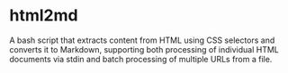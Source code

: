 # html2md
A bash script that extracts content from HTML using CSS selectors and converts it to Markdown, supporting both processing of individual HTML documents via stdin and batch processing of multiple URLs from a file.
